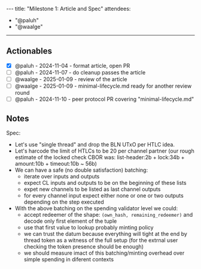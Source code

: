 --- title: "Milestone 1: Article and Spec"
attendees:
  - "@paluh"
  - "@waalge"
---

## Actionables

- [x] @paluh - 2024-11-04 - format article, open PR
- [ ] @paluh - 2024-11-07 - do cleanup passes the article
- [ ] @waalge - 2025-01-09 - review of the article
- [ ] @waalge - 2025-01-09 - minimal-lifecycle.md ready for another review round
- [ ] @paluh - 2024-11-10 - peer protocol PR covering "minimal-lifecycle.md" 

## Notes
Spec:
* Let's use "single thread" and drop the BLN UTxO per HTLC idea.
* Let's harcode the limit of HTLCs to be 20 per channel partner (our rough estimate of the locked check CBOR was: list-header:2b + lock:34b + amount:10b + timeout:10b ~ 56b)
* We can have a safe (no double satisfaction) batching:
    * iterate over inputs and outputs
    * expect CL inputs and outputs to be on the beginning of these lists
    * expet new channels to be listed as last channel outputs
    * for every channel input expect either none or one or two outputs depending on the step executed
* With the above batching on the spending validator level we could:
    * accept redeemer of the shape: `(own_hash, remaining_redeemer)` and decode only first element of the tuple
    * use that first value to lookup probably minting policy
    * we can trust the datum because everything will tight at the end by thread token as a witness of the full setup (for the extrnal user checking the token presence should be enough)
    * we should measure imact of this batching/minting overhead over simple spending in diferent contexts
